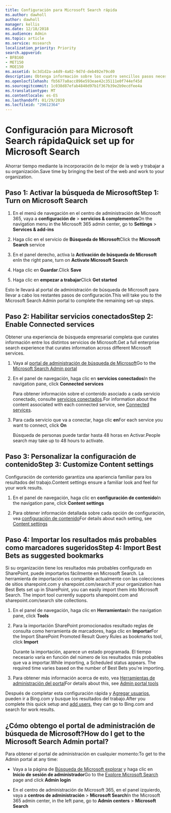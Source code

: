 ```yaml
---
title: Configuración para Microsoft Search rápida
ms.author: dawholl
author: dawholl
manager: kellis
ms.date: 12/18/2018
ms.audience: Admin
ms.topic: article
ms.service: mssearch
localization_priority: Priority
search.appverid:
- BFB160
- MET150
- MOE150
ms.assetid: bc3d1d2a-a4d9-4a02-9d7d-deb492e79cd0
description: Obtenga información sobre los cuatro sencillos pasos necesarios para habilitar y usar Microsoft Search.
ms.openlocfilehash: fb5677a0acc896e593eae42c35111e0f744ef45d
ms.sourcegitcommit: 1c038d87efab4840d97b1f367b39e2b9ecdfee4a
ms.translationtype: MT
ms.contentlocale: es-ES
ms.lasthandoff: 01/29/2019
ms.locfileid: "29612364"
---
```

# <a name="quick-set-up-for-microsoft-search"></a><span data-ttu-id="2587e-103">Configuración para Microsoft Search rápida</span><span class="sxs-lookup"><span data-stu-id="2587e-103">Quick set up for Microsoft Search</span></span>

<span data-ttu-id="2587e-104">Ahorrar tiempo mediante la incorporación de lo mejor de la web y trabajar a su organización.</span><span class="sxs-lookup"><span data-stu-id="2587e-104">Save time by bringing the best of the web and work to your organization.</span></span>
  
## <a name="step-1-turn-on-microsoft-search"></a><span data-ttu-id="2587e-105">Paso 1: Activar la búsqueda de Microsoft</span><span class="sxs-lookup"><span data-stu-id="2587e-105">Step 1: Turn on Microsoft Search</span></span>

1. <span data-ttu-id="2587e-106">En el menú de navegación en el centro de administración de Microsoft 365, vaya a **configuración de** \> **servicios &amp; complementos**</span><span class="sxs-lookup"><span data-stu-id="2587e-106">On the navigation menu in the Microsoft 365 admin center, go to **Settings** \> **Services &amp; add-ins**</span></span>
    
2. <span data-ttu-id="2587e-107">Haga clic en el servicio de **Búsqueda de Microsoft**</span><span class="sxs-lookup"><span data-stu-id="2587e-107">Click the **Microsoft Search** service</span></span> 
    
3. <span data-ttu-id="2587e-108">En el panel derecho, activa la **Activación de búsqueda de Microsoft** en</span><span class="sxs-lookup"><span data-stu-id="2587e-108">In the right pane, turn on **Activate Microsoft Search**</span></span>
    
4. <span data-ttu-id="2587e-109">Haga clic en **Guardar**.</span><span class="sxs-lookup"><span data-stu-id="2587e-109">Click **Save**</span></span>
    
5. <span data-ttu-id="2587e-110">Haga clic en **empezar a trabajar**</span><span class="sxs-lookup"><span data-stu-id="2587e-110">Click **Get started**</span></span>
  
<span data-ttu-id="2587e-111">Esto le llevará al portal de administración de búsqueda de Microsoft para llevar a cabo los restantes pasos de configuración.</span><span class="sxs-lookup"><span data-stu-id="2587e-111">This will take you to the Microsoft Search Admin portal to complete the remaining set-up steps.</span></span>
    
## <a name="step-2-enable-connected-services"></a><span data-ttu-id="2587e-112">Paso 2: Habilitar servicios conectados</span><span class="sxs-lookup"><span data-stu-id="2587e-112">Step 2: Enable Connected services</span></span>

<span data-ttu-id="2587e-113">Obtener una experiencia de búsqueda empresarial completa que curates información entre los distintos servicios de Microsoft.</span><span class="sxs-lookup"><span data-stu-id="2587e-113">Get a full enterprise search experience that curates information across different Microsoft services.</span></span>
  
1. <span data-ttu-id="2587e-114">Vaya al [portal de administración de búsqueda de Microsoft](https://www.bingforbusiness.com/admin)</span><span class="sxs-lookup"><span data-stu-id="2587e-114">Go to the [Microsoft Search Admin portal](https://www.bingforbusiness.com/admin)</span></span>
    
2. <span data-ttu-id="2587e-115">En el panel de navegación, haga clic en **servicios conectados**</span><span class="sxs-lookup"><span data-stu-id="2587e-115">In the navigation pane, click **Connected services**</span></span>
    
    <span data-ttu-id="2587e-116">Para obtener información sobre el contenido asociado a cada servicio conectado, consulte [servicios conectados](connected-services.md).</span><span class="sxs-lookup"><span data-stu-id="2587e-116">For information about the content associated with each connected service, see [Connected services](connected-services.md).</span></span>
    
3. <span data-ttu-id="2587e-117">Para cada servicio que va a conectar, haga clic **en**</span><span class="sxs-lookup"><span data-stu-id="2587e-117">For each service you want to connect, click **On**</span></span>
    
    <span data-ttu-id="2587e-118">Búsqueda de personas puede tardar hasta 48 horas en Activar.</span><span class="sxs-lookup"><span data-stu-id="2587e-118">People search may take up to 48 hours to activate.</span></span>
    
## <a name="step-3-customize-content-settings"></a><span data-ttu-id="2587e-119">Paso 3: Personalizar la configuración de contenido</span><span class="sxs-lookup"><span data-stu-id="2587e-119">Step 3: Customize Content settings</span></span>

<span data-ttu-id="2587e-120">Configuración de contenido garantiza una apariencia familiar para los resultados del trabajo.</span><span class="sxs-lookup"><span data-stu-id="2587e-120">Content settings ensure a familiar look and feel for your work results.</span></span> 
  
1. <span data-ttu-id="2587e-121">En el panel de navegación, haga clic en **configuración de contenido**</span><span class="sxs-lookup"><span data-stu-id="2587e-121">In the navigation pane, click **Content settings**</span></span>
    
2. <span data-ttu-id="2587e-122">Para obtener información detallada sobre cada opción de configuración, vea [configuración de contenido](content-settings.md)</span><span class="sxs-lookup"><span data-stu-id="2587e-122">For details about each setting, see [Content settings](content-settings.md)</span></span>
    
## <a name="step-4-import-best-bets-as-suggested-bookmarks"></a><span data-ttu-id="2587e-123">Paso 4: Importar los resultados más probables como marcadores sugeridos</span><span class="sxs-lookup"><span data-stu-id="2587e-123">Step 4: Import Best Bets as suggested bookmarks</span></span>

<span data-ttu-id="2587e-p101">Si su organización tiene los resultados más probables configurado en SharePoint, puede importarlos fácilmente en Microsoft Search. La herramienta de importación es compatible actualmente con las colecciones de sitios sharepoint.com y sharepoint.com/search.</span><span class="sxs-lookup"><span data-stu-id="2587e-p101">If your organization has Best Bets set up in SharePoint, you can easily import them into Microsoft Search. The import tool currently supports sharepoint.com and sharepoint.com/search site collections.</span></span> 
  
1. <span data-ttu-id="2587e-126">En el panel de navegación, haga clic en **Herramientas**</span><span class="sxs-lookup"><span data-stu-id="2587e-126">In the navigation pane, click **Tools**</span></span>
    
2. <span data-ttu-id="2587e-127">Para la importación SharePoint promocionados resultado reglas de consulta como herramienta de marcadores, haga clic en **Importar**</span><span class="sxs-lookup"><span data-stu-id="2587e-127">For the Import SharePoint Promoted Result Query Rules as bookmarks tool, click **Import**</span></span>
    
    <span data-ttu-id="2587e-p102">Durante la importación, aparece un estado programada. El tiempo necesario varía en función del número de los resultados más probables que va a importar.</span><span class="sxs-lookup"><span data-stu-id="2587e-p102">While importing, a Scheduled status appears. The required time varies based on the number of Best Bets you're importing.</span></span>
    
3. <span data-ttu-id="2587e-130">Para obtener más información acerca de esto, vea [Herramientas de administración del portal](admin-portal-tools.md)</span><span class="sxs-lookup"><span data-stu-id="2587e-130">For details about this, see [Admin portal tools](admin-portal-tools.md)</span></span>
    
<span data-ttu-id="2587e-131">Después de completar esta configuración rápida y [Agregar usuarios](add-users.md), pueden ir a Bing.com y busque los resultados del trabajo.</span><span class="sxs-lookup"><span data-stu-id="2587e-131">After you complete this quick setup and [add users](add-users.md), they can go to Bing.com and search for work results.</span></span> 
  
## <a name="how-do-i-get-to-the-microsoft-search-admin-portal"></a><span data-ttu-id="2587e-132">¿Cómo obtengo el portal de administración de búsqueda de Microsoft?</span><span class="sxs-lookup"><span data-stu-id="2587e-132">How do I get to the Microsoft Search Admin portal?</span></span>

<span data-ttu-id="2587e-133">Para obtener el portal de administración en cualquier momento:</span><span class="sxs-lookup"><span data-stu-id="2587e-133">To get to the Admin portal at any time:</span></span>
  
- <span data-ttu-id="2587e-134">Vaya a la página de [Búsqueda de Microsoft explorar](https://www.bing.com/business/explore) y haga clic en **Inicio de sesión de administrador**</span><span class="sxs-lookup"><span data-stu-id="2587e-134">Go to the [Explore Microsoft Search](https://www.bing.com/business/explore) page and click **Admin login**</span></span>
    
- <span data-ttu-id="2587e-135">En el centro de administración de Microsoft 365, en el panel izquierdo, vaya a **centros de administración** \> **Microsoft Search**</span><span class="sxs-lookup"><span data-stu-id="2587e-135">In the Microsoft 365 admin center, in the left pane, go to **Admin centers** \> **Microsoft Search**</span></span>

  

